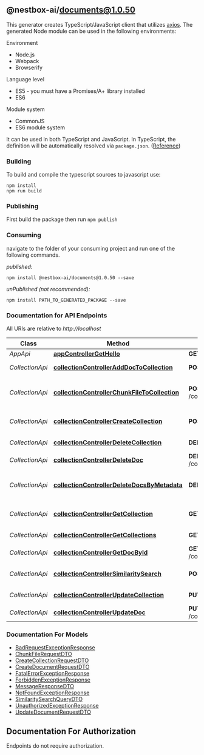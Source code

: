 ## @nestbox-ai/documents@1.0.50

This generator creates TypeScript/JavaScript client that utilizes [axios](https://github.com/axios/axios). The generated Node module can be used in the following environments:

Environment
* Node.js
* Webpack
* Browserify

Language level
* ES5 - you must have a Promises/A+ library installed
* ES6

Module system
* CommonJS
* ES6 module system

It can be used in both TypeScript and JavaScript. In TypeScript, the definition will be automatically resolved via `package.json`. ([Reference](https://www.typescriptlang.org/docs/handbook/declaration-files/consumption.html))

### Building

To build and compile the typescript sources to javascript use:
```
npm install
npm run build
```

### Publishing

First build the package then run `npm publish`

### Consuming

navigate to the folder of your consuming project and run one of the following commands.

_published:_

```
npm install @nestbox-ai/documents@1.0.50 --save
```

_unPublished (not recommended):_

```
npm install PATH_TO_GENERATED_PACKAGE --save
```

### Documentation for API Endpoints

All URIs are relative to *http://localhost*

Class | Method | HTTP request | Description
------------ | ------------- | ------------- | -------------
*AppApi* | [**appControllerGetHello**](docs/AppApi.md#appcontrollergethello) | **GET** / | 
*CollectionApi* | [**collectionControllerAddDocToCollection**](docs/CollectionApi.md#collectioncontrolleradddoctocollection) | **POST** /collections/{collection_id}/docs | Add a new doc
*CollectionApi* | [**collectionControllerChunkFileToCollection**](docs/CollectionApi.md#collectioncontrollerchunkfiletocollection) | **POST** /collections/{collection_id}/docs/file | Use a file to chunk and add to collection
*CollectionApi* | [**collectionControllerCreateCollection**](docs/CollectionApi.md#collectioncontrollercreatecollection) | **POST** /collections | Create a new collection
*CollectionApi* | [**collectionControllerDeleteCollection**](docs/CollectionApi.md#collectioncontrollerdeletecollection) | **DELETE** /collections/{collection_id} | Delete a collection
*CollectionApi* | [**collectionControllerDeleteDoc**](docs/CollectionApi.md#collectioncontrollerdeletedoc) | **DELETE** /collections/{collection_id}/docs/{doc_id} | Delete doc by ID
*CollectionApi* | [**collectionControllerDeleteDocsByMetadata**](docs/CollectionApi.md#collectioncontrollerdeletedocsbymetadata) | **DELETE** /collections/{collection_id}/docs | Delete docs based on metadata filter
*CollectionApi* | [**collectionControllerGetCollection**](docs/CollectionApi.md#collectioncontrollergetcollection) | **GET** /collections/{collection_id} | Get a collection info
*CollectionApi* | [**collectionControllerGetCollections**](docs/CollectionApi.md#collectioncontrollergetcollections) | **GET** /collections | List all collections
*CollectionApi* | [**collectionControllerGetDocById**](docs/CollectionApi.md#collectioncontrollergetdocbyid) | **GET** /collections/{collection_id}/docs/{doc_id} | Retrieve doc by ID
*CollectionApi* | [**collectionControllerSimilaritySearch**](docs/CollectionApi.md#collectioncontrollersimilaritysearch) | **POST** /collections/{collection_id}/query | Similarity search query
*CollectionApi* | [**collectionControllerUpdateCollection**](docs/CollectionApi.md#collectioncontrollerupdatecollection) | **PUT** /collections/{collection_id} | Updates a collection
*CollectionApi* | [**collectionControllerUpdateDoc**](docs/CollectionApi.md#collectioncontrollerupdatedoc) | **PUT** /collections/{collection_id}/docs/{doc_id} | Update or upsert doc


### Documentation For Models

 - [BadRequestExceptionResponse](docs/BadRequestExceptionResponse.md)
 - [ChunkFileRequestDTO](docs/ChunkFileRequestDTO.md)
 - [CreateCollectionRequestDTO](docs/CreateCollectionRequestDTO.md)
 - [CreateDocumentRequestDTO](docs/CreateDocumentRequestDTO.md)
 - [FatalErrorExceptionResponse](docs/FatalErrorExceptionResponse.md)
 - [ForbiddenExceptionResponse](docs/ForbiddenExceptionResponse.md)
 - [MessageResponseDTO](docs/MessageResponseDTO.md)
 - [NotFoundExceptionResponse](docs/NotFoundExceptionResponse.md)
 - [SimilaritySearchQueryDTO](docs/SimilaritySearchQueryDTO.md)
 - [UnauthorizedExceptionResponse](docs/UnauthorizedExceptionResponse.md)
 - [UpdateDocumentRequestDTO](docs/UpdateDocumentRequestDTO.md)


<a id="documentation-for-authorization"></a>
## Documentation For Authorization

Endpoints do not require authorization.

